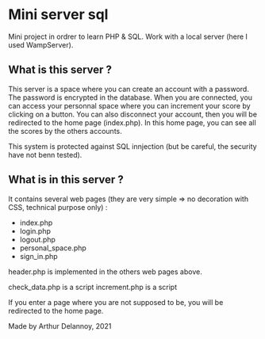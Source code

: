 # Mini server sql

Mini project in ordrer to learn PHP & SQL.
Work with a local server (here I used WampServer).

## What is this server ?
This server is a space where you can create an account with a password. The password is encrypted in the database.
When you are connected, you can access your personnal space where you can increment your score by clicking on a button.
You can also disconnect your account, then you will be redirected to the home page (index.php).
In this home page, you can see all the scores by the others accounts.

This system is protected against SQL innjection (but be careful, the security have not benn tested).

## What is in this server ?
It contains several web pages (they are very simple => no decoration with CSS, technical purpose only) : 
* index.php
* login.php
* logout.php
* personal_space.php
* sign_in.php

header.php is implemented in the others web pages above.

check_data.php is a script
increment.php  is a script

If you enter a page where you are not supposed to be, you will be redirected to the home page.

Made by Arthur Delannoy, 2021
